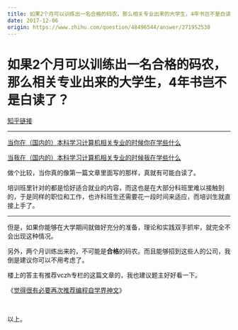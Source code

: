 ```yaml
---
title: 如果2个月可以训练出一名合格的码农，那么相关专业出来的大学生，4年书岂不是白读了？
date: 2017-12-06
origin: https://www.zhihu.com/question/48496544/answer/271952538
---
```

# 如果2个月可以训练出一名合格的码农，那么相关专业出来的大学生，4年书岂不是白读了？

[知乎链接](https://www.zhihu.com/question/48496544/answer/271952538)

---------

<span class="RichText ztext CopyrightRichText-richText" itemprop="text"><p><a href="https://zhuanlan.zhihu.com/p/20273639" class="internal" data-za-detail-view-id="1043">当你在（国内的）本科学习计算机相关专业的时候你在学些什么</a></p><p><a href="https://zhuanlan.zhihu.com/p/20327525" class="internal" data-za-detail-view-id="1043">当我在（国内的）本科学习计算机相关专业的时候我在学些什么</a></p><p>做个比较，当你真的像第一篇文章里面写的那样，真就有可能白读了。</p><p>培训班里针对的都是恰好适合就业的内容，而这也是在大部分科班里难以接触到的，于是同样的职位和工作，也许科班生还需要花一段时间来适应，而培训生就直接上手了。</p><hr><p>但是，如果你能够在大学期间就做好充分的准备，理论和实践双手抓牢，就完全不会出现这种情况。</p><p>另外，两个月训练出来的，不可能是<b>合格</b>的码农。而且能够招到这些人的公司，我倒是建议你可以不用考虑了。</p><p>楼上的答主有推荐vczh专栏的这篇文章的，我也建议题主好好看一下。</p><p>《<a href="https://zhuanlan.zhihu.com/p/30742986" class="internal">觉得很有必要再次推荐编程自学界神文</a>》</p><p class="ztext-empty-paragraph"><br></p><p>以上。</p></span>